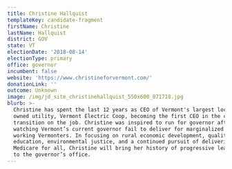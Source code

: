 ```yaml
---
title: Christine Hallquist
templateKey: candidate-fragment
firstName: Christine
lastName: Hallquist
district: GOV
state: VT
electionDate: '2018-08-14'
electionType: primary
office: governor
incumbent: false
website: 'https://www.christineforvermont.com/'
donationLink: ''
outcome: Unknown
image: /img/jd_site_christinehallquist_550x600_071718.jpg
blurb: >-
  Christine has spent the last 12 years as CEO of Vermont's largest locally
  owned utility, Vermont Electric Coop, becoming the first CEO in the country to
  transition on the job. Christine was inspired to run for governor after
  watching Vermont’s current governor fail to deliver for marginalized and
  working Vermonters. In focusing on rural economic development, quality public
  education, environmental justice, and a continued pursuit of delivering
  Medicare for all, Christine will bring her history of progressive leadership
  to the governor’s office.
---
```


